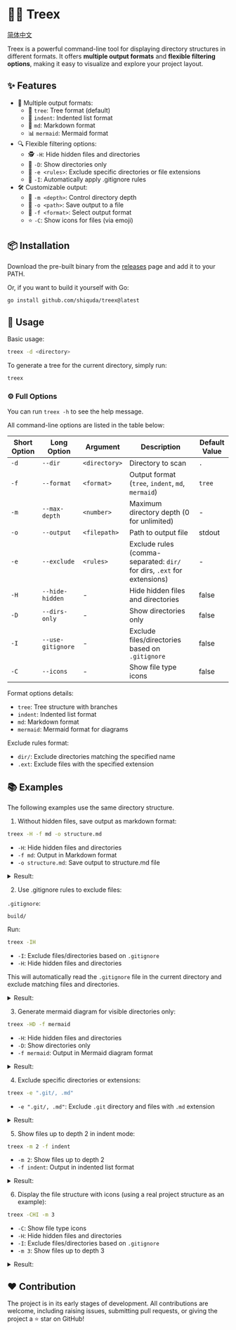 # 🌳❌ Treex

[简体中文](/docs/README_zh-cn.md)

Treex is a powerful command-line tool for displaying directory structures in different formats. It offers **multiple output formats** and **flexible filtering options**, making it easy to visualize and explore your project layout.

## ✨ Features

- 🎨 Multiple output formats:
  - 🌲 `tree`: Tree format (default)
  - 📑 `indent`: Indented list format
  - 📝 `md`: Markdown format
  - 📊 `mermaid`: Mermaid format
- 🔍 Flexible filtering options:
  - 🕵️ `-H`: Hide hidden files and directories
  - 📁 `-D`: Show directories only
  - 🚫 `-e <rules>`: Exclude specific directories or file extensions
  - 📝 `-I`: Automatically apply .gitignore rules
- 🛠️ Customizable output:
  - 📏 `-m <depth>`: Control directory depth
  - 💾 `-o <path>`: Save output to a file
  - 🎯 `-f <format>`: Select output format
  - ⭐ `-C`: Show icons for files (via emoji)

## 📦 Installation

Download the pre-built binary from the [releases](https://github.com/shiquda/treex/releases) page and add it to your PATH.

Or, if you want to build it yourself with Go:

```bash
go install github.com/shiquda/treex@latest
```

## 📖 Usage

Basic usage:

```bash
treex -d <directory>
```

To generate a tree for the current directory, simply run:

```bash
treex
```

### ⚙️ Full Options

You can run `treex -h` to see the help message.

All command-line options are listed in the table below:

| Short Option | Long Option    | Argument            | Description                                                                 | Default Value |
|--------------|----------------|---------------------|-----------------------------------------------------------------------------|---------------|
| `-d`         | `--dir`        | `<directory>`       | Directory to scan                                                           | `.`           |
| `-f`         | `--format`     | `<format>`          | Output format (`tree`, `indent`, `md`, `mermaid`)                           | `tree`        |
| `-m`         | `--max-depth`  | `<number>`          | Maximum directory depth (0 for unlimited)                                  | -             |
| `-o`         | `--output`     | `<filepath>`        | Path to output file                                                         | stdout        |
| `-e`         | `--exclude`    | `<rules>`           | Exclude rules (comma-separated: `dir/` for dirs, `.ext` for extensions)     | -             |
| `-H`         | `--hide-hidden` | -                   | Hide hidden files and directories                                           | false         |
| `-D`         | `--dirs-only`  | -                   | Show directories only                                                       | false         |
| `-I`         | `--use-gitignore` | -                 | Exclude files/directories based on `.gitignore`                              | false         |
| `-C`         | `--icons`      | -                   | Show file type icons                                                        | false         |

Format options details:

- `tree`: Tree structure with branches
- `indent`: Indented list format
- `md`: Markdown format
- `mermaid`: Mermaid format for diagrams

Exclude rules format:

- `dir/`: Exclude directories matching the specified name
- `.ext`: Exclude files with the specified extension

## 📚 Examples

The following examples use the same directory structure.

1. Without hidden files, save output as markdown format:

```bash
treex -H -f md -o structure.md
```

- `-H`: Hide hidden files and directories
- `-f md`: Output in Markdown format
- `-o structure.md`: Save output to structure.md file

<details>

<summary>Result:</summary>

Then in `./structure.md`:

```markdown
- ./
  - 1.go
  - 2.go
  - README.md
  - build/
    - win/
      - output.exe
  - test/
    - 3.go
    - README_test.md
```

</details>

2. Use .gitignore rules to exclude files:

`.gitignore`:

```text
build/
```

Run:

```bash
treex -IH
```

- `-I`: Exclude files/directories based on `.gitignore`
- `-H`: Hide hidden files and directories

This will automatically read the `.gitignore` file in the current directory and exclude matching files and directories.

<details>

<summary>Result:</summary>

```text
.
├── 1.go
├── 2.go
├── README.md
└── test
    ├── 3.go
    └── README_test.md
```

</details>

3. Generate mermaid diagram for visible directories only:

```bash
treex -HD -f mermaid
```

- `-H`: Hide hidden files and directories
- `-D`: Show directories only
- `-f mermaid`: Output in Mermaid diagram format

<details>

<summary>Result:</summary>

```mermaid
graph TD
    N1[./]
    N2[build/]
    N1 --> N2
    N3[win/]
    N2 --> N3
    N4[test/]
    N1 --> N4
```

</details>

4. Exclude specific directories or extensions:

```bash
treex -e ".git/, .md"
```

- `-e ".git/, .md"`: Exclude `.git` directory and files with `.md` extension

<details>

<summary>Result:</summary>

```text
.
├── .gitignore
├── 1.go
├── 2.go
├── build
│   └── win
│       └── output.exe
└── test
    └── 3.go
```

</details>

5. Show files up to depth 2 in indent mode:

```bash
treex -m 2 -f indent
```

- `-m 2`: Show files up to depth 2
- `-f indent`: Output in indented list format

<details>

<summary>Result:</summary>

```text
./
    .git/
        HEAD
        config
        description
        hooks/
        info/
        objects/
        refs/
    .gitignore
    1.go
    2.go
    README.md
    build/
        win/
    test/
        3.go
        README_test.md
```

</details>

6. Display the file structure with icons (using a real project structure as an example):

```bash
treex -CHI -m 3
```

- `-C`: Show file type icons
- `-H`: Hide hidden files and directories
- `-I`: Exclude files/directories based on `.gitignore`
- `-m 3`: Show files up to depth 3

<details>

<summary>Result:</summary>

```text
📁 ./
├── 📝 CODE_OF_CONDUCT.md
├── 📝 CONTRIBUTING.md
├── 📄 LICENSE
├── 📝 README.md
├── 📁 build/
│   ├── 📄 entitlements.mac.plist
│   ├── 📄 icon.icns
│   ├── 📄 icon.ico
│   ├── 🖼️ icon.png
│   ├── 📁 icons/
│   │   ├── 🖼️ 1024x1024.png
│   │   ├── 🖼️ 128x128.png
│   │   ├── 🖼️ 16x16.png
│   │   ├── 🖼️ 24x24.png
│   │   ├── 🖼️ 256x256.png
│   │   ├── 🖼️ 32x32.png
│   │   ├── 🖼️ 48x48.png
│   │   ├── 🖼️ 512x512.png
│   │   └── 🖼️ 64x64.png
│   ├── 🖼️ logo.png
│   ├── 📄 nsis-installer.nsh
│   ├── 🖼️ tray_icon.png
│   ├── 🖼️ tray_icon_dark.png
│   └── 🖼️ tray_icon_light.png
├── ⚙️ dev-app-update.yml
├── 📁 docs/
│   ├── 📝 README.ja.md
│   ├── 📝 README.zh.md
│   ├── 📝 dev.md
│   ├── 📝 sponsor.md
│   └── 📁 technical/
│       └── 📝 KnowledgeService.md
├── ⚙️ electron-builder.yml
├── 📜 electron.vite.config.ts
├── 📄 eslint.config.mjs
├── 📋 package.json
├── 📁 packages/
│   ├── 📁 artifacts/
│   │   ├── 📝 README.md
│   │   ├── 📋 package.json
│   │   └── 📁 statics/
│   ├── 📁 database/
│   │   ├── 📝 README.md
│   │   ├── 📁 data/
│   │   ├── 📋 package.json
│   │   ├── 📁 src/
│   │   └── 📄 yarn.lock
│   └── 📁 shared/
│       ├── 📜 IpcChannel.ts
│       └── 📁 config/
├── 📁 resources/
│   ├── 📁 cherry-studio/
│   │   ├── 🌐 license.html
│   │   └── 🌐 releases.html
│   ├── 📁 data/
│   │   └── 📋 agents.json
│   ├── 📁 js/
│   │   ├── 📜 bridge.js
│   │   └── 📜 utils.js
│   ├── 📁 scripts/
│   │   ├── 📜 download.js
│   │   ├── 📜 install-bun.js
│   │   └── 📜 install-uv.js
│   └── 📄 textMonitor.swift
├── 📁 scripts/
│   ├── 📜 after-pack.js
│   ├── 📜 build-npm.js
│   ├── 📜 check-i18n.js
│   ├── 📜 check-i18n.ts
│   ├── 📜 cloudflare-worker.js
│   ├── 📜 notarize.js
│   ├── 📜 remove-locales.js
│   ├── 📜 replace-spaces.js
│   ├── 📜 update-i18n.ts
│   ├── 📜 utils.js
│   └── 📜 version.js
├── 📁 src/
│   ├── 📁 components/
│   ├── 📁 main/
│   │   ├── 📜 config.ts
│   │   ├── 📜 constant.ts
│   │   ├── 📜 electron.d.ts
│   │   ├── 📁 embeddings/
│   │   ├── 📜 env.d.ts
│   │   ├── 📜 index.ts
│   │   ├── 📁 integration/
│   │   ├── 📜 ipc.ts
│   │   ├── 📁 loader/
│   │   ├── 📁 mcpServers/
│   │   ├── 📁 reranker/
│   │   ├── 📁 services/
│   │   └── 📁 utils/
│   ├── 📁 preload/
│   │   ├── 📜 index.d.ts
│   │   └── 📜 index.ts
│   └── 📁 renderer/
│       ├── 🌐 index.html
│       └── 📁 src/
├── 📋 tsconfig.json
├── 📋 tsconfig.node.json
├── 📋 tsconfig.web.json
└── 📄 yarn.lock
```

</details>

## ♥️ Contribution

The project is in its early stages of development. All contributions are welcome, including raising issues, submitting pull requests, or giving the project a ⭐ star on GitHub!
